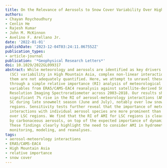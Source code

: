```yaml
---
title: On the Relevance of Aerosols to Snow Cover Variability Over High Mountain Asia
authors:
- Chayan Roychoudhury
- Cenlin He
- Rajesh Kumar
- John M. McKinnon
- Avelino F. Arellano Jr.
date: '2022-01-01'
publishDate: '2023-12-04T03:24:11.067552Z'
publication_types:
- article-journal
publication: '*Geophysical Research Letters*'
doi: 10.1029/2022GL099317
abstract: While meteorology and aerosols are identified as key drivers of snow cover
  (SC) variability in High Mountain Asia, complex non-linear interactions between
  them are not adequately quantified. Here, we attempt to unravel these interactions
  through a simple relative importance (RI) analysis of meteorological and aerosol
  variables from ERA5/CAMS-EAC4 reanalysis against satellite-derived SC from Moderate
  Resolution Imaging Spectroradiometer across 2003–2018. Our results show a statistically
  significant 7% rise in the RI of aerosol-meteorology interactions (AMI) in modulating
  SC during late snowmelt season (June and July), notably over low snow-covered (LSC)
  regions. Sensitivity tests further reveal that the importance of meteorological
  interactions with individual aerosol species are more prominent than total aerosols
  over LSC regions. We find that the RI of AMI for LSC regions is clearly dominated
  by carbonaceous aerosols, on top of the expected importance of dynamic meteorology.
  These findings clearly highlight the need to consider AMI in hydrometeorological
  monitoring, modeling, and reanalyses.
tags:
- aerosol-meteorology interactions
- ERA5/CAMS-EAC4
- High Mountain Asia
- relative importance
- snow cover
---
```

